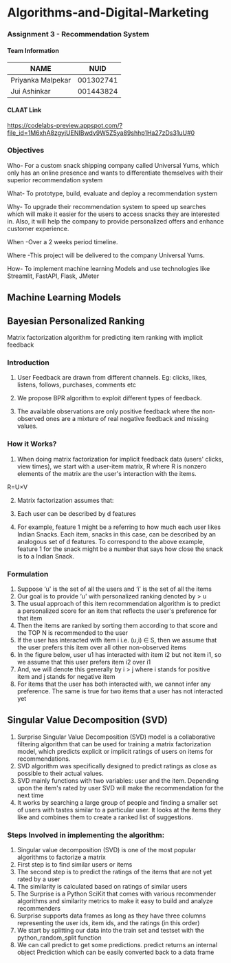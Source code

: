 # Algorithms-and-Digital-Marketing


### Assignment 3 - Recommendation System

#### Team Information

| NAME              |     NUID        |
|------------------ |-----------------|
| Priyanka Malpekar |   001302741     |
|   Jui Ashinkar    |   001443824     |

#### CLAAT Link
https://codelabs-preview.appspot.com/?file_id=1M6xhA8zgyiUENIBwdv9W5Z5ya89shhp1Ha27zDs31uU#0

### Objectives

Who- For a custom snack shipping company called Universal Yums, which only has an online presence and wants to differentiate themselves with their superior recommendation system

What- To prototype, build, evaluate and deploy a recommendation system

Why- To upgrade their recommendation system to speed up searches which will make it easier for the users to access snacks they are interested in. Also, it will help the company to provide personalized offers and enhance customer experience.

When -Over a 2 weeks period timeline.

Where -This project will be delivered to the company Universal Yums.

How- To implement machine learning Models and use technologies like Streamlit, FastAPI, Flask, JMeter

## Machine Learning Models

## Bayesian Personalized Ranking
Matrix factorization algorithm for predicting item ranking with implicit feedback

### Introduction
1. User Feedback are drawn from different channels.
Eg: clicks, likes, listens, follows, purchases, comments etc

2. We propose BPR algorithm to exploit different types of feedback.
3. The available observations are only positive feedback where the non-observed ones are a mixture of real negative feedback and missing values.

### How it Works?
1. When doing matrix factorization for implicit feedback data (users' clicks, view times), we start with a user-item matrix, R where R is nonzero elements of the matrix are the user's interaction with the items.

R=U×V

2. Matrix factorization assumes that:

3. Each user can be described by d features
4. For example, feature 1 might be a referring to how much each user likes Indian Snacks. Each item, snacks in this case, can be described by an analogous set of d features. To correspond to the above example, feature 1 for the snack might be a number that says how close the snack is to a Indian Snack.

### Formulation

1. Suppose ‘u' is the set of all the users and ‘i' is the set of all the items
2. Our goal is to provide ‘u' with personalized ranking denoted by > u
3. The usual approach of this item recommendation algorithm is to predict a personalized score for an item that reflects the user's preference for that item
4. Then the items are ranked by sorting them according to that score and the TOP N is recommended to the user
5. If the user has interacted with item i i.e. (u,i) ∈ S, then we assume that the user prefers this item over all other non-observed items
6. In the figure below, user u1 has interacted with item i2 but not item i1, so we assume that this user prefers item i2 over i1
7. And, we will denote this generally by i > j where i stands for positive item and j stands for negative item
8. For items that the user has both interacted with, we cannot infer any preference. The same is true for two items that a user has not interacted yet

## Singular Value Decomposition (SVD)

1. Surprise Singular Value Decomposition (SVD) model is a collaborative filtering algorithm that can be used for training a matrix factorization model, which predicts explicit or implicit ratings of users on items for recommendations.
2. SVD algorithm was specifically designed to predict ratings as close as possible to their actual values.
3. SVD mainly functions with two variables: user and the item. Depending upon the item's rated by user SVD will make the recommendation for the next time
4. It works by searching a large group of people and finding a smaller set of users with tastes similar to a particular user. It looks at the items they like and combines them to create a ranked list of suggestions.

### Steps Involved in implementing the algorithm:

1. Singular value decomposition (SVD) is one of the most popular algorithms to factorize a matrix
2. First step is to find similar users or items
3. The second step is to predict the ratings of the items that are not yet rated by a user
4. The similarity is calculated based on ratings of similar users
5. The Surprise is a Python SciKit that comes with various recommender algorithms and similarity metrics to make it easy to build and analyze recommenders
6. Surprise supports data frames as long as they have three columns representing the user ids, item ids, and the ratings (in this order)
7. We start by splitting our data into the train set and testset with the python_random_split function
8. We can call predict to get some predictions. predict returns an internal object Prediction which can be easily converted back to a data frame


